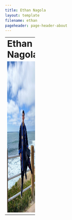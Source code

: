 ```yaml
---
title: Ethan Nagola
layout: template
filename: ethan
pageheader: page-header-about
--- 
```


<table border="0" style="width:100px">
 <tr>
    <td><b style="font-size:30px">Ethan Nagola</b></td>
    <td><b style="font-size:30px">About Me</b></td>
 </tr>
 <tr>
    <td style="width:50%;"><img src="Photos/EthanPic.jpeg" width="400" height="500"></td>
    <td style="width:50%;"><p> I graduated from UCSD with a Major in Computer Science\n
     and Minor in Cognitive sciences after 3 years in June of 2021.\n
     I am currently working on graduating as a Masters of Sciences\n
     with a specialization in Artificial Intelligence by June 2022.\n</p></td>
 </tr>
</table>

